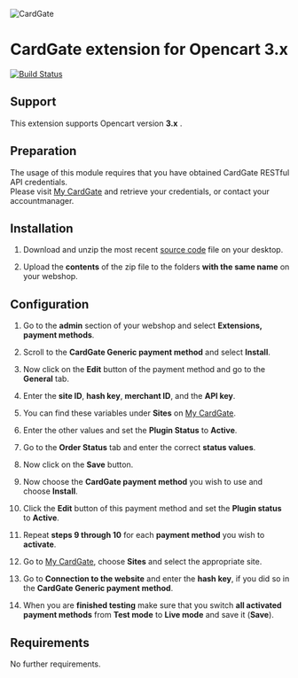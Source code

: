 ![CardGate](https://cdn.curopayments.net/thumb/200/logos/cardgate.png)

# CardGate extension for Opencart 3.x

[![Build Status](https://travis-ci.org/cardgate/opencart3.svg?branch=master)](https://travis-ci.org/cardgate/opencart3)

## Support

This extension supports Opencart version **3.x** .

## Preparation

The usage of this module requires that you have obtained CardGate RESTful API credentials.  
Please visit [My CardGate](https://my.cardgate.com/) and retrieve your credentials, or contact your accountmanager.

## Installation

1. Download and unzip the most recent [source code](https://github.com/cardgate/opencart3/releases/) file on your desktop.

2. Upload the **contents** of the zip file to the folders **with the same name** on your webshop.

## Configuration

1. Go to the **admin** section of your webshop and select **Extensions, payment methods**.

2. Scroll to the **CardGate Generic payment method** and select **Install**.

3. Now click on the **Edit** button of the payment method and go to the **General** tab.

4. Enter the **site ID**, **hash key**, **merchant ID**, and the **API key**.

5. You can find these variables under **Sites** on [My CardGate](https://my.cardgate.com/).

6. Enter the other values and set the **Plugin Status** to **Active**.

7. Go to the **Order Status** tab and enter the correct **status values**.

8. Now click on the **Save** button.

9. Now choose the **CardGate payment method** you wish to use and choose **Install**.

10. Click the **Edit** button of this payment method and set the **Plugin status** to **Active**.

11. Repeat **steps 9 through 10** for each **payment method** you wish to **activate**.

12. Go to [My CardGate](https://my.cardgate.com/), choose **Sites** and select the appropriate site.

13. Go to **Connection to the website** and enter the **hash key**, if you did so in the **CardGate Generic payment method**.

14. When you are **finished testing** make sure that you switch **all activated payment methods** from **Test mode** to **Live mode** and save it (**Save**).

## Requirements

No further requirements.
